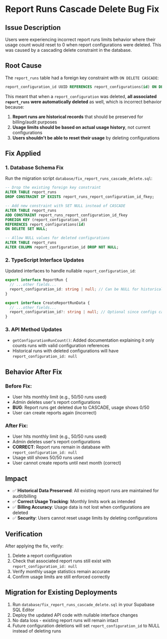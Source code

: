 # Report Runs Cascade Delete Bug Fix

## Issue Description

Users were experiencing incorrect report runs limits behavior where their usage count would reset to 0 when report configurations were deleted. This was caused by a cascading delete constraint in the database.

## Root Cause

The `report_runs` table had a foreign key constraint with `ON DELETE CASCADE`:

```sql
report_configuration_id UUID REFERENCES report_configurations(id) ON DELETE CASCADE NOT NULL
```

This meant that when a `report_configuration` was deleted, **all associated `report_runs` were automatically deleted** as well, which is incorrect behavior because:

1. **Report runs are historical records** that should be preserved for billing/audit purposes
2. **Usage limits should be based on actual usage history**, not current configurations
3. **Users shouldn't be able to reset their usage** by deleting configurations

## Fix Applied

### 1. Database Schema Fix

Run the migration script `database/fix_report_runs_cascade_delete.sql`:

```sql
-- Drop the existing foreign key constraint
ALTER TABLE report_runs
DROP CONSTRAINT IF EXISTS report_runs_report_configuration_id_fkey;

-- Add new constraint with SET NULL instead of CASCADE
ALTER TABLE report_runs
ADD CONSTRAINT report_runs_report_configuration_id_fkey
FOREIGN KEY (report_configuration_id)
REFERENCES report_configurations(id)
ON DELETE SET NULL;

-- Allow NULL values for deleted configurations
ALTER TABLE report_runs
ALTER COLUMN report_configuration_id DROP NOT NULL;
```

### 2. TypeScript Interface Updates

Updated interfaces to handle nullable `report_configuration_id`:

```typescript
export interface ReportRun {
  // ...other fields...
  report_configuration_id: string | null; // Can be NULL for historical records
}

export interface CreateReportRunData {
  // ...other fields...
  report_configuration_id?: string | null; // Optional since configs can be deleted
}
```

### 3. API Method Updates

- `getConfigurationRunCount()`: Added documentation explaining it only counts runs with valid configuration references
- Historical runs with deleted configurations will have `report_configuration_id: null`

## Behavior After Fix

### Before Fix:

- User hits monthly limit (e.g., 50/50 runs used)
- Admin deletes user's report configurations
- **BUG**: Report runs get deleted due to CASCADE, usage shows 0/50
- User can create reports again (incorrect)

### After Fix:

- User hits monthly limit (e.g., 50/50 runs used)
- Admin deletes user's report configurations
- **CORRECT**: Report runs remain in database with `report_configuration_id: null`
- Usage still shows 50/50 runs used
- User cannot create reports until next month (correct)

## Impact

- ✅ **Historical Data Preserved**: All existing report runs are maintained for audit/billing
- ✅ **Correct Usage Tracking**: Monthly limits work as intended
- ✅ **Billing Accuracy**: Usage data is not lost when configurations are deleted
- ✅ **Security**: Users cannot reset usage limits by deleting configurations

## Verification

After applying the fix, verify:

1. Delete a report configuration
2. Check that associated report runs still exist with `report_configuration_id: null`
3. Verify monthly usage statistics remain accurate
4. Confirm usage limits are still enforced correctly

## Migration for Existing Deployments

1. Run `database/fix_report_runs_cascade_delete.sql` in your Supabase SQL Editor
2. Deploy the updated API code with nullable interface changes
3. No data loss - existing report runs will remain intact
4. Future configuration deletions will set `report_configuration_id` to NULL instead of deleting runs
